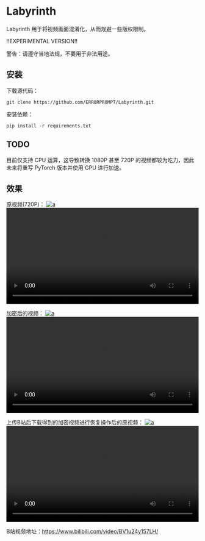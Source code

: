 # Labyrinth

Labyrinth 用于将视频画面混淆化，从而规避一些版权限制。

!!EXPERIMENTAL VERSION!!

警告：请遵守当地法规，不要用于非法用途。

## 安装

下载源代码：

`git clone https://github.com/ERR0RPR0MPT/Labyrinth.git`

安装依赖：

`pip install -r requirements.txt`

## TODO

目前仅支持 CPU 运算，这导致转换 1080P 甚至 720P 的视频都较为吃力，因此未来将重写 PyTorch 版本并使用 GPU 进行加速。

## 效果

原视频(720P)：
[![a]()](https://raw.githubusercontent.com/ERR0RPR0MPT/Labyrinth/main/static/BD720P2.mp4)
<video src="https://raw.githubusercontent.com/ERR0RPR0MPT/Labyrinth/main/static/BD720P2.mp4" controls="controls" width="100%" height="auto" align=center></video>

加密后的视频：
[![a]()](https://raw.githubusercontent.com/ERR0RPR0MPT/Labyrinth/main/static/FROMB720P2.mp4)
<video src="https://raw.githubusercontent.com/ERR0RPR0MPT/Labyrinth/main/static/FROMB720P2.mp4" controls="controls" width="100%" height="auto" align=center></video>

上传B站后下载得到的加密视频进行恢复操作后的原视频：
[![a]()](https://raw.githubusercontent.com/ERR0RPR0MPT/Labyrinth/main/static/FROMB720P2_output.mp4)
<video src="https://raw.githubusercontent.com/ERR0RPR0MPT/Labyrinth/main/static/FROMB720P2_output.mp4" controls="controls" width="100%" height="auto" align=center></video>

B站视频地址：https://www.bilibili.com/video/BV1u24y157LH/
